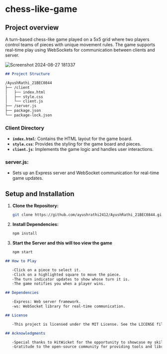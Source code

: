 # chess-like-game
## Project overview

A turn-based chess-like game played on a 5x5 grid where two players control teams of pieces with unique movement rules. The game supports real-time play using WebSockets for communication between clients and server.

![Screenshot 2024-08-27 181337](https://github.com/user-attachments/assets/7034970a-fae0-4601-9538-d536ccfafae0)

```markdown
## Project Structure

/AyushRathi_21BEC0844
├── /client
│   ├── index.html
│   ├── style.css
│   └── client.js
├── /server.js
├── package.json
└── package-lock.json
```

### Client Directory

- **`index.html`**: Contains the HTML layout for the game board.
- **`style.css`**: Provides the styling for the game board and pieces.
- **`client.js`**: Implements the game logic and handles user interactions.

### server.js:
- Sets up an Express server and WebSocket communication for real-time game updates.

## Setup and Installation

1. **Clone the Repository:**
   ```bash
   git clone https://github.com/ayushrathi2412/AyushRathi_21BEC0844.git

2. **Install Dependencies:**
   ```bash
   npm install

3. **Start the Server and this will too view the game**
   ```bash
   npm start

   
```markdown
## How to Play

   -Click on a piece to select it.
   -Click on a highlighted square to move the piece.
   -The turn indicator updates to show whose turn it is.
   -The game notifies you when a player wins.
```



```markdown
## Dependencies

   -Express: Web server framework.
   -ws: WebSocket library for real-time communication.
```
```markdown
## License

   -This project is licensed under the MIT License. See the LICENSE file for details.
```
```markdown
## Acknowledgments

   -Special thanks to HitWicket for the opportunity to showcase my skills and express my interest in the company.
   -Gratitude to the open-source community for providing tools and libraries that made this project possible.
```

